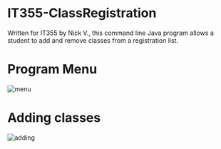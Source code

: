 # IT355-ClassRegistration

Written for IT355 by Nick V., this command line Java program allows a student to add and remove classes from a registration list. 

# Program Menu

![menu](https://user-images.githubusercontent.com/60233722/156442444-e76b58f0-d420-40da-808b-d96405e3228c.PNG)

# Adding classes

![adding](https://user-images.githubusercontent.com/60233722/156442619-54df4623-9ae5-45f4-b9a0-9b5af51b72b3.PNG)
